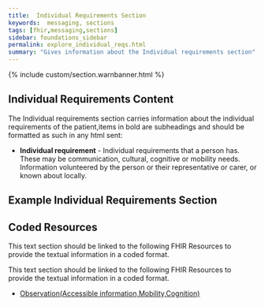 ```yaml
---
title:  Individual Requirements Section
keywords:  messaging, sections
tags: [fhir,messaging,sections]
sidebar: foundations_sidebar
permalink: explore_individual_reqs.html
summary: "Gives information about the Individual requirements section"
---
```


{% include custom/section.warnbanner.html %}

## Individual Requirements Content ##
The Individual requirements section carries information about the individual requirements of the patient,items in bold are subheadings and should be formatted as such in any html sent:

- **Individual requirement** - Individual requirements that a person has. These may be communication, cultural, cognitive or mobility needs. Information volunteered by the person or their representative or carer, or known about locally.

##  Example Individual Requirements Section ##

<script src="https://gist.github.com/IOPS-DEV/497e71d591b9041c318dc4c88517287b.js"></script>

## Coded Resources ##

This text section should be linked to the following FHIR Resources to provide the textual information in a coded format.

This text section should be linked to the following FHIR Resources to provide the textual information in a coded format.


- [Observation(Accessible information,Mobility,Cognition)](build_observations.html)







